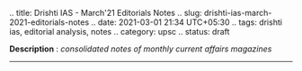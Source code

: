 .. title: Drishti IAS - March'21 Editorials Notes
.. slug: drishti-ias-march-2021-editorials-notes
.. date: 2021-03-01 21:34 UTC+05:30
.. tags: drishti ias, editorial analysis, notes
.. category: upsc
.. status: draft

**Description** : *consolidated notes of monthly current affairs magazines*

***
<!-- TEASER_END -->